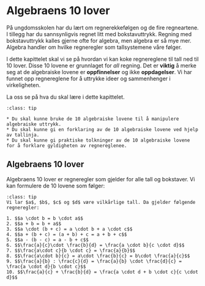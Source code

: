 # Algebraens 10 lover

På ungdomsskolen har du lært om regnerekkefølgen og de fire regneartene. I tillegg har du sannsynligvis regnet litt med bokstavuttrykk. Regning med bokstavuttrykk kalles gjerne ofte for algebra, men algebra er så mye mer. Algebra handler om hvilke regneregler som tallsystemene våre følger. 

I dette kapittelet skal vi se på hvordan vi kan koke regnereglene til tall ned til 10 lover. Disse 10 lovene er grunnlaget for _all_ regning. 
Det er **viktig** å merke seg at de algebraiske lovene er **oppfinnelser** og ikke **oppdagelser**. Vi har funnet opp regnereglene for å uttrykke ideer og sammenhenger i virkeligheten. 

La oss se på hva du skal lære i dette kapittelet.

```{admonition} Læringsmål: algebraiske lover
:class: tip

* Du skal kunne bruke de 10 algebraiske lovene til å manipulere algebraiske uttrykk.
* Du skal kunne gi en forklaring av de 10 algebraiske lovene ved hjelp av tallinja.
* Du skal kunne gi praktiske tolkninger av de 10 algebraiske lovene for å forklare gyldigheten av regnereglenee.

```

## Algebraens 10 lover

Algebraens 10 lover er regneregler som gjelder for alle tall og bokstaver. Vi kan formulere de 10 lovene som følger:

```{admonition} Algebraens 10 lover
:class: tip
Vi lar $a$, $b$, $c$ og $d$ være vilkårlige tall. Da gjelder følgende regneregler:

1. $$a \cdot b = b \cdot a$$ 
2. $$a + b = b + a$$
3. $$a \cdot (b + c) = a \cdot b + a \cdot c$$
4. $$a + (b + c) = (a + b) + c = a + b + c$$
5. $$a - (b - c) = a - b + c$$
6. $$\frac{a}{c}\cdot \frac{b}{d} = \frac{a \cdot b}{c \cdot d}$$
7. $$\frac{a\cdot c}{b \cdot c} = \frac{a}{b}$$
8. $$\frac{a\cdot b}{c} = a\cdot \frac{b}{c} = b\cdot \frac{a}{c}$$
9. $$\frac{a}{b} : \frac{c}{d} = \frac{a}{b} \cdot \frac{d}{c} = \frac{a \cdot d}{b \cdot c}$$
10. $$\frac{a}{c} + \frac{b}{d} = \frac{a \cdot d + b \cdot c}{c \cdot d}$$
```
